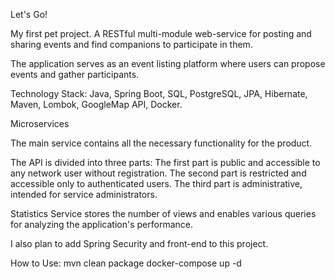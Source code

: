 Let's Go!

My first pet project. A RESTful multi-module web-service for posting and sharing events and find companions to participate in them.

The application serves as an event listing platform where users can propose events and gather participants.

Technology Stack: Java, Spring Boot, SQL, PostgreSQL, JPA, Hibernate, Maven, Lombok, GoogleMap API, Docker.

Microservices

The main service contains all the necessary functionality for the product.

The API is divided into three parts: The first part is public and accessible to any network user without registration. The second part is restricted and accessible only to authenticated users. The third part is administrative, intended for service administrators.

Statistics Service stores the number of views and enables various queries for analyzing the application's performance.

I also plan to add Spring Security and front-end to this project.

How to Use: mvn clean package docker-compose up -d

